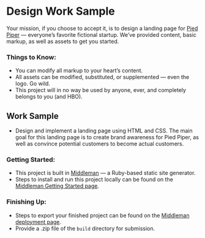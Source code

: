 Design Work Sample
===============================

Your mission, if you choose to accept it, is to design a landing page for [Pied Piper](http://www.hbo.com/silicon-valley) — everyone’s favorite fictional startup. We’ve provided content, basic markup, as well as assets to get you started.

### Things to Know:

* You can modify all markup to your heart’s content.
* All assets can be modified, substituted, or supplemented — even the logo. Go wild.
* This project will in no way be used by anyone, ever, and completely belongs to you (and HBO).

## Work Sample

* Design and implement a landing page using HTML and CSS. The main goal for this landing page is to create brand awareness for Pied Piper, as well as convince potential customers to become actual customers.

### Getting Started:

* This project is built in [Middleman](https://middlemanapp.com/) — a Ruby-based static site generator.
* Steps to install and run this project locally can be found on the [Middleman Getting Started page](https://middlemanapp.com/basics/install/).

### Finishing Up:

* Steps to export your finished project can be found on the [Middleman deployment page](https://middlemanapp.com/basics/build_and_deploy/).
*  Provide a .zip file of the `build` directory for submission.